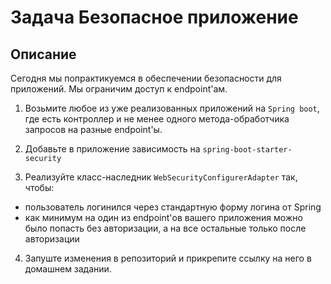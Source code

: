 # Задача Безопасное приложение

## Описание

Сегодня мы попрактикуемся в обеспечении безопасности для приложений. Мы ограничим доступ к endpoint'ам.

1. Возьмите любое из уже реализованных приложений на `Spring boot`, где есть контроллер и не менее одного метода-обработчика запросов на разные endpoint'ы.

2. Добавьте в приложение зависимость на `spring-boot-starter-security`

3. Реализуйте класс-наследник `WebSecurityConfigurerAdapter` так, чтобы:
  - пользователь логинился через стандартную форму логина от Spring
  - как минимум на один из endpoint'ов вашего приложения можно было попасть без авторизации, а на все остальные только после авторизации
  
4. Запуште изменения в репозиторий и прикрепите ссылку на него в домашнем задании.